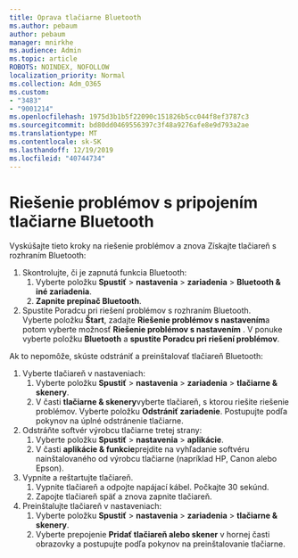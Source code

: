 ```yaml
---
title: Oprava tlačiarne Bluetooth
ms.author: pebaum
author: pebaum
manager: mnirkhe
ms.audience: Admin
ms.topic: article
ROBOTS: NOINDEX, NOFOLLOW
localization_priority: Normal
ms.collection: Adm_O365
ms.custom:
- "3483"
- "9001214"
ms.openlocfilehash: 1975d3b1b5f22090c151826b5cc044f8ef3787c3
ms.sourcegitcommit: bd80dd0469556397c3f48a9276afe8e9d793a2ae
ms.translationtype: MT
ms.contentlocale: sk-SK
ms.lasthandoff: 12/19/2019
ms.locfileid: "40744734"
---
```

# <a name="fix-bluetooth-printer-connection-issues"></a>Riešenie problémov s pripojením tlačiarne Bluetooth

Vyskúšajte tieto kroky na riešenie problémov a znova Získajte tlačiareň s rozhraním Bluetooth:


1. Skontrolujte, či je zapnutá funkcia Bluetooth:
    1. Vyberte položku **Spustiť** > **nastavenia** > **zariadenia** > **Bluetooth & iné zariadenia**.
    2. **Zapnite prepínač Bluetooth**.
2. Spustite Poradcu pri riešení problémov s rozhraním Bluetooth. <br>
    Vyberte položku **Štart**, zadajte **Riešenie problémov s nastavením**a potom vyberte možnosť **Riešenie problémov s nastavením** . V ponuke vyberte položku **Bluetooth** a **spustite Poradcu pri riešení problémov**.

Ak to nepomôže, skúste odstrániť a preinštalovať tlačiareň Bluetooth:

1. Vyberte tlačiareň v nastaveniach:
    1. Vyberte položku **Spustiť** > **nastavenia** > **zariadenia** > **tlačiarne & skenery**.
    2. V časti **tlačiarne & skenery**vyberte tlačiareň, s ktorou riešite riešenie problémov. Vyberte položku **Odstrániť zariadenie**. Postupujte podľa pokynov na úplné odstránenie tlačiarne.
2. Odstráňte softvér výrobcu tlačiarne tretej strany:
    1. Vyberte položku **Spustiť** > **nastavenia** > **aplikácie**.
    2. V časti **aplikácie & funkcie**prejdite na vyhľadanie softvéru nainštalovaného od výrobcu tlačiarne (napríklad HP, Canon alebo Epson).
3. Vypnite a reštartujte tlačiareň.
   1. Vypnite tlačiareň a odpojte napájací kábel. Počkajte 30 sekúnd. 
   2. Zapojte tlačiareň späť a znova zapnite tlačiareň.
4. Preinštalujte tlačiareň v nastaveniach:
    1. Vyberte položku **Spustiť** > **nastavenia** > **zariadenia** > **tlačiarne & skenery**.
    2. Vyberte prepojenie **Pridať tlačiareň alebo skener** v hornej časti obrazovky a postupujte podľa pokynov na preinštalovanie tlačiarne.
